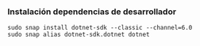 ### Instalación dependencias de desarrollador

~~~
sudo snap install dotnet-sdk --classic --channel=6.0
sudo snap alias dotnet-sdk.dotnet dotnet
~~~